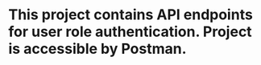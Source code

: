 # This project contains API endpoints for user role authentication. Project is accessible by Postman.